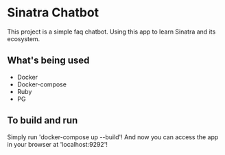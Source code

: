 # Sinatra Chatbot

This project is a simple faq chatbot.
Using this app to learn Sinatra and its ecosystem.

## What's being used

- Docker
- Docker-compose
- Ruby
- PG

## To build and run

Simply run 'docker-compose up --build'!
And now you can access the app in your browser at 'localhost:9292'!
